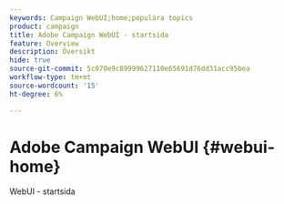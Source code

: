 ```yaml
---
keywords: Campaign WebUI;home;populära topics
product: campaign
title: Adobe Campaign WebUI - startsida
feature: Overview
description: Översikt
hide: true
source-git-commit: 5c070e9c89999627110e65691d76dd31acc95bea
workflow-type: tm+mt
source-wordcount: '15'
ht-degree: 6%

---
```


# Adobe Campaign WebUI {#webui-home}

WebUI - startsida


